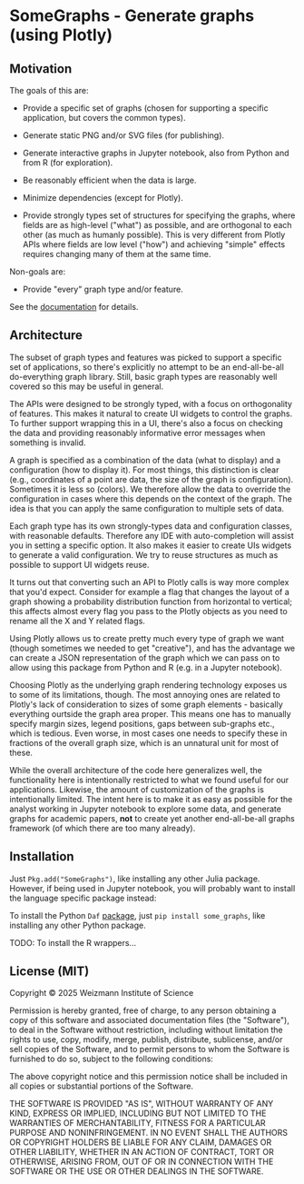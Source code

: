 # SomeGraphs - Generate graphs (using Plotly)

## Motivation

The goals of this are:

  - Provide a specific set of graphs (chosen for supporting a specific application, but covers the common types).

  - Generate static PNG and/or SVG files (for publishing).
  - Generate interactive graphs in Jupyter notebook, also from Python and from R (for exploration).
  - Be reasonably efficient when the data is large.
  - Minimize dependencies (except for Plotly).
  - Provide strongly types set of structures for specifying the graphs, where fields are as high-level ("what") as
    possible, and are orthogonal to each other (as much as humanly possible). This is very different from Plotly
    APIs where fields are low level ("how") and achieving "simple" effects requires changing many of them at
    the same time.

Non-goals are:

  - Provide "every" graph type and/or feature.

See the [documentation](https://tanaylab.github.io/SomeGraphs.jl/v0.1.0) for details.

## Architecture

The subset of graph types and features was picked to support a specific set of applications, so there's explicitly no
attempt to be an end-all-be-all do-everything graph library. Still, basic graph types are reasonably well covered so
this may be useful in general.

The APIs were designed to be strongly typed, with a focus on orthogonality of features. This makes it natural to create
UI widgets to control the graphs. To further support wrapping this in a UI, there's also a focus on checking the data
and providing reasonably informative error messages when something is invalid.

A graph is specified as a combination of the data (what to display) and a configuration (how to display it). For most
things, this distinction is clear (e.g., coordinates of a point are data, the size of the graph is configuration).
Sometimes it is less so (colors). We therefore allow the data to override the configuration in cases where this depends
on the context of the graph. The idea is that you can apply the same configuration to multiple sets of data.

Each graph type has its own strongly-types data and configuration classes, with reasonable defaults. Therefore any IDE
with auto-completion will assist you in setting a specific option. It also makes it easier to create UIs widgets to
generate a valid configuration. We try to reuse structures as much as possible to support UI widgets reuse.

It turns out that converting such an API to Plotly calls is way more complex that you'd expect. Consider for example a
flag that changes the layout of a graph showing a probability distribution function from horizontal to vertical; this
affects almost every flag you pass to the Plotly objects as you need to rename all the X and Y related flags.

Using Plotly allows us to create pretty much every type of graph we want (though sometimes we needed to get "creative"),
and has the advantage we can create a JSON representation of the graph which we can pass on to allow using this package
from Python and R (e.g. in a Jupyter notebook).

Choosing Plotly as the underlying graph rendering technology exposes us to some of its limitations, though. The most
annoying ones are related to Plotly's lack of consideration to sizes of some graph elements - basically everything
ourtside the graph area proper. This means one has to manually specify margin sizes, legend positions, gaps between
sub-graphs etc., which is tedious. Even worse, in most cases one needs to specify these in fractions of the overall
graph size, which is an unnatural unit for most of these.

While the overall architecture of the code here generalizes well, the functionality here is intentionally restricted to
what we found useful for our applications. Likewise, the amount of customization of the graphs is intentionally limited.
The intent here is to make it as easy as possible for the analyst working in Jupyter notebook to explore some data, and
generate graphs for academic papers, **not** to create yet another end-all-be-all graphs framework (of which there are
too many already).

## Installation

Just `Pkg.add("SomeGraphs")`, like installing any other Julia package. However, if being used in Jupyter notebook,
you will probably want to install the language specific package instead:

To install the Python `Daf` [package](https://github.com/tanaylab/some_graphs.py), just `pip install some_graphs`, like
installing any other Python package.

TODO: To install the R wrappers...

## License (MIT)

Copyright © 2025 Weizmann Institute of Science

Permission is hereby granted, free of charge, to any person obtaining a copy of this software and associated
documentation files (the "Software"), to deal in the Software without restriction, including without limitation the
rights to use, copy, modify, merge, publish, distribute, sublicense, and/or sell copies of the Software, and to permit
persons to whom the Software is furnished to do so, subject to the following conditions:

The above copyright notice and this permission notice shall be included in all copies or substantial portions of the
Software.

THE SOFTWARE IS PROVIDED "AS IS", WITHOUT WARRANTY OF ANY KIND, EXPRESS OR IMPLIED, INCLUDING BUT NOT LIMITED TO THE
WARRANTIES OF MERCHANTABILITY, FITNESS FOR A PARTICULAR PURPOSE AND NONINFRINGEMENT. IN NO EVENT SHALL THE AUTHORS OR
COPYRIGHT HOLDERS BE LIABLE FOR ANY CLAIM, DAMAGES OR OTHER LIABILITY, WHETHER IN AN ACTION OF CONTRACT, TORT OR
OTHERWISE, ARISING FROM, OUT OF OR IN CONNECTION WITH THE SOFTWARE OR THE USE OR OTHER DEALINGS IN THE SOFTWARE.
